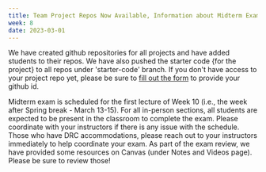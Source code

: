 ```yaml
---
title: Team Project Repos Now Available, Information about Midterm Exam
week: 8
date: 2023-03-01
---
```


We have created github repositories for all projects and have added students to their repos. We have also pushed the starter code {for the project} to all repos under 'starter-code' branch. If you don't have access to your project repo yet, please be sure to [fill out the form](https://piazza.com/class/lajrlnpg2pxyd/post/534) to provide your github id. 

Midterm exam is scheduled for the first lecture of Week 10 (i.e., the week after Spring break - March 13-15). For all in-person sections, all students are expected to be present in the classroom to complete the exam. Please coordinate with your instructors if there is any issue with the schedule. Those who have DRC accommodations, please reach out to your instructors immediately to help coordinate your exam.  As part of the exam review, we have provided some resources on Canvas (under Notes and Videos page). Please be sure to review those!

